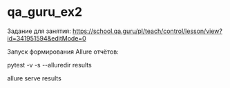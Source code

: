 # qa_guru_ex2
Задание для занятия:
https://school.qa.guru/pl/teach/control/lesson/view?id=341951594&editMode=0

Запуск формирования Allure отчётов:

pytest -v -s --alluredir results 

allure serve results
